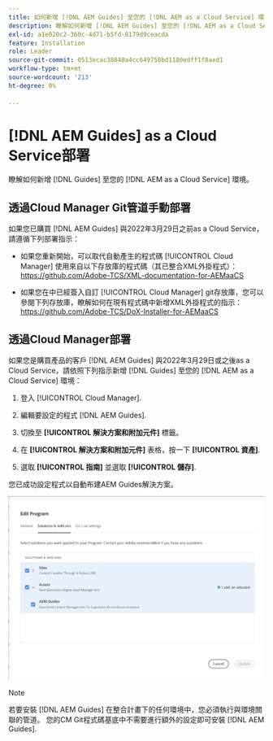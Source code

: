 ```yaml
---
title: 如何新增 [!DNL AEM Guides] 至您的 [!DNL AEM as a Cloud Service] 環境
description: 瞭解如何新增 [!DNL AEM Guides] 至您的 [!DNL AEM as a Cloud Service] 環境
exl-id: a1e020c2-360c-4d71-b5fd-8179d9ceacda
feature: Installation
role: Leader
source-git-commit: 0513ecac38840a4cc649758bd1180edff1f8aed1
workflow-type: tm+mt
source-wordcount: '213'
ht-degree: 0%

---
```


# [!DNL AEM Guides] as a Cloud Service部署

瞭解如何新增 [!DNL Guides] 至您的 [!DNL AEM as a Cloud Service] 環境。

## 透過Cloud Manager Git管道手動部署

如果您已購買 [!DNL AEM Guides] 與2022年3月29日之前as a Cloud Service，請遵循下列部署指示：

* 如果您重新開始，可以取代自動產生的程式碼 [!UICONTROL Cloud Manager] 使用來自以下存放庫的程式碼（其已整合XML外掛程式）： https://github.com/Adobe-TCS/XML-documentation-for-AEMaaCS

* 如果您在中已經簽入自訂 [!UICONTROL Cloud Manager] git存放庫，您可以參閱下列存放庫，瞭解如何在現有程式碼中新增XML外掛程式的指示：https://github.com/Adobe-TCS/DoX-Installer-for-AEMaaCS

## 透過Cloud Manager部署

如果您是購買產品的客戶 [!DNL AEM Guides] 與2022年3月29日或之後as a Cloud Service，請依照下列指示新增 [!DNL Guides] 至您的 [!DNL AEM as a Cloud Service] 環境：

1. 登入 [!UICONTROL Cloud Manager].

1. 編輯要設定的程式 [!DNL AEM Guides].

1. 切換至 **[!UICONTROL 解決方案和附加元件]** 標籤。

1. 在 **[!UICONTROL 解決方案和附加元件]** 表格，按一下 **[!UICONTROL 資產]**.

1. 選取 **[!UICONTROL 指南]** 並選取 **[!UICONTROL 儲存]**.

您已成功設定程式以自動布建AEM Guides解決方案。

![設定AEM Guides解決方案](assets/addon-configuration.png)

>[!NOTE]
>
>若要安裝 [!DNL AEM Guides] 在整合計畫下的任何環境中，您必須執行與環境關聯的管道。 您的CM Git程式碼基底中不需要進行額外的設定即可安裝 [!DNL AEM Guides].
